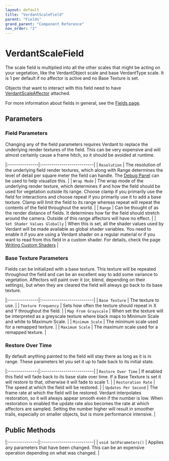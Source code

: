 ```yaml
---
layout: default
title: "VerdantScaleField"
parent: "Fields"
grand_parent: "Component Reference"
nav_order: "2"
---
```


# VerdantScaleField

The scale field is multiplied into all the other scales that might be acting on your vegetation, like the VerdantObject scale and base VerdantType scale. It is 1 per default if no affector is active and no Base Texture is set.

Objects that want to interact with this field need to have [VerdantScaleAffector](../Affectors/VerdantScaleAffector.html) attached.

For more information about fields in general, see the [Fields page](index.html). 

## Parameters
 
### Field Parameters

Changing any of the field parameters requires Verdant to replace the underlying render textures of the field. This can be very expensive and will almost certainly cause a frame hitch, so it should be avoided at runtime.

|:---------------|:--------------------------|
| `Resolution` | The resolution of the underlying field render textures, which along with Range determines the level of detail per square meter the field can handle. The [Debug Panel](../../UserGuide/DebugPanel.html) can be used to help visualize this. |
| `Wrap Mode` | The wrap mode of the underlying render texture, which determines if and how the field should be used for vegetation outside its range. Choose clamp if you primarily use the field for interactions and choose repeat if you primarily use it to add a base texture. Clamp will limit the field to its range whereas repeat will repeat the contents of the field throughout the world.  |
| `Range` | Can be thought of as the render distance of fields. It determines how far the field should stretch around the camera. Outside of this range affectors will have no effect. |
| `Set Shader Values Globally` | When this is set, all the shader values used by Verdant will be made available as global shader variables. You need to enable it if you are using a Verdant shader on a regular material or if you want to read from this field in a custom shader. For details, check the page [Writing Custom Shaders]("../../UserGuide/WritingCustomShaders.html") |

### Base Texture Parameters

Fields can be initialized with a base texture. This texture will be repeated throughout the field and can be an excellent way to add some variance to vegetation. Affectors will paint over it (or, blend, depending on their settings), but when they are cleared the field will always go back to its base texture.

|:---------------|:--------------------------|
| `Base Texture` | The texture to use. |
| `Texture Frequency` | Sets how often the texture should repeat in X and Y throughout the field. |
| `Map From Grayscale` | When set the texture will be interpreted as a greyscale texture where black maps to Minimum Scale and white to Maximum Scale. |
| `Minimum Scale` | The minimum scale used for a remapped texture. |
| `Maximum Scale` | The maximum scale used for a remapped texture. |

### Restore Over Time

By default anything painted to the field will stay there as long as it is in range. These parameters let you set it up to fade back to its initial state. 
 
|:---------------|:--------------------------|
| `Restore Over Time` | If enabled this field will fade back to its base state over time. If a Base Texture is set it will restore to that, otherwise it will fade to scale 1. |
| `Restoration Rate` | The speed at which the field will be restored. |
| `Updates Per Second` | The frame rate at which the field will be restored. Verdant interpolates restoration, so it will always appear smooth even if the number is low. When restoration is enabled the update rate also becomes the rate at which affectors are sampled. Setting the number higher will result in smoother trails, especially on smaller objects, but is more performance intensive. |

## Public Methods

|:---------------|:--------------------------|
| `void SetParameters()` | Applies any parameters that have been changed. This can be an expensive operation depending on what was changed. |


